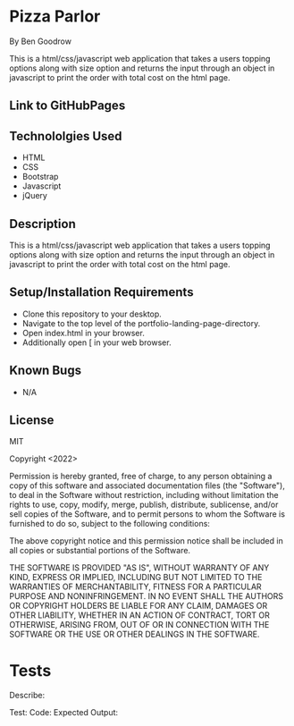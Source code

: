 # Pizza Parlor
By Ben Goodrow

This is a html/css/javascript web application that takes a users topping options along with size option and returns the input through an object in javascript to print the order with total cost on the html page.

## Link to GitHubPages


## Technololgies Used
* HTML
* CSS
* Bootstrap
* Javascript
* jQuery

## Description
This is a html/css/javascript web application that takes a users topping options along with size option and returns the input through an object in javascript to print the order with total cost on the html page.

## Setup/Installation Requirements
* Clone this repository to your desktop.
* Navigate to the top level of the portfolio-landing-page-directory.
* Open index.html in your browser.
* Additionally open [ in your web browser.

## Known Bugs
* N/A

## License
MIT

Copyright <2022> <Benjamin Goodrow>

Permission is hereby granted, free of charge, to any person obtaining a copy of this software and associated documentation files (the "Software"), to deal in the Software without restriction, including without limitation the rights to use, copy, modify, merge, publish, distribute, sublicense, and/or sell copies of the Software, and to permit persons to whom the Software is furnished to do so, subject to the following conditions:

The above copyright notice and this permission notice shall be included in all copies or substantial portions of the Software.

THE SOFTWARE IS PROVIDED "AS IS", WITHOUT WARRANTY OF ANY KIND, EXPRESS OR IMPLIED, INCLUDING BUT NOT LIMITED TO THE WARRANTIES OF MERCHANTABILITY, FITNESS FOR A PARTICULAR PURPOSE AND NONINFRINGEMENT. IN NO EVENT SHALL THE AUTHORS OR COPYRIGHT HOLDERS BE LIABLE FOR ANY CLAIM, DAMAGES OR OTHER LIABILITY, WHETHER IN AN ACTION OF CONTRACT, TORT OR OTHERWISE, ARISING FROM, OUT OF OR IN CONNECTION WITH THE SOFTWARE OR THE USE OR OTHER DEALINGS IN THE SOFTWARE.

# Tests

Describe:

Test:
Code:
Expected Output: